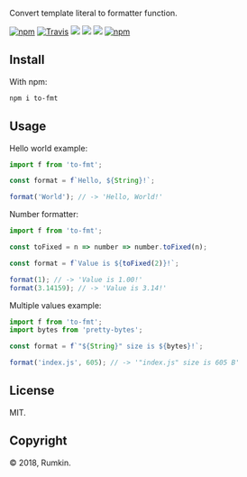 Convert template literal to formatter function.

[![npm](https://img.shields.io/npm/v/to-fmt.svg?style=flat-square)](https://npmjs.com/package/to-fmt)
[![Travis](https://img.shields.io/travis/rumkin/to-fmt.svg?style=flat-square)](https://travis-ci.org/rumkin/to-fmt)
![](https://img.shields.io/badge/coverage-100%25-green.svg?style=flat-square)
![](https://img.shields.io/badge/size-0.7%20KiB-blue.svg?style=flat-square)
![](https://img.shields.io/badge/deps-0-blue.svg?style=flat-square)
[![npm](https://img.shields.io/npm/dm/to-fmt.svg?style=flat-square)](https://npmjs.com/packages/to-fmt)

## Install

With npm:

```bash
npm i to-fmt
```

## Usage

Hello world example:

```javascript
import f from 'to-fmt';

const format = f`Hello, ${String}!`;

format('World'); // -> 'Hello, World!'
```

Number formatter:

```javascript
import f from 'to-fmt';

const toFixed = n => number => number.toFixed(n);

const format = f`Value is ${toFixed(2)}!`;

format(1); // -> 'Value is 1.00!'
format(3.14159); // -> 'Value is 3.14!'
```

Multiple values example:
```javascript
import f from 'to-fmt';
import bytes from 'pretty-bytes';

const format = f`"${String}" size is ${bytes}!`;

format('index.js', 605); // -> '"index.js" size is 605 B'
```

## License

MIT.

## Copyright

&copy; 2018, Rumkin.
